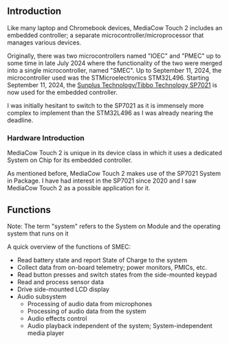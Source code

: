 ## Introduction
Like many laptop and Chromebook devices, MediaCow Touch 2 includes an embedded controller; a separate microcontroller/microprocessor that manages various devices.

Originally, there was two microcontrollers named "IOEC" and "PMEC" up to some time in late July 2024 where the functionality of the two were merged into a single microcontroller, named "SMEC". Up to September 11, 2024, the microcontroller used was the STMicroelectronics STM32L496. Starting September 11, 2024, the [Sunplus Technology/Tibbo Technology SP7021](https://www.sunplus.com/products/plus1.asp) is now used for the embedded controller.

I was initially hesitant to switch to the SP7021 as it is immensely more complex to implement than the STM32L496 as I was already nearing the deadline.

### Hardware Introduction
MediaCow Touch 2 is unique in its device class in which it uses a dedicated System on Chip for its embedded controller.

As mentioned before, MediaCow Touch 2 makes use of the SP7021 System in Package. I have had interest in the SP7021 since 2020 and I saw MediaCow Touch 2 as a possible application for it.

## Functions
Note: The term "system" refers to the System on Module and the operating system that runs on it

A quick overview of the functions of SMEC:

- Read battery state and report State of Charge to the system
- Collect data from on-board telemetry; power monitors, PMICs, etc.
- Read button presses and switch states from the side-mounted keypad
- Read and process sensor data
- Drive side-mounted LCD display
- Audio subsystem
  - Processing of audio data from microphones
  - Processing of audio data from the system
  - Audio effects control
  - Audio playback independent of the system; System-independent media player
